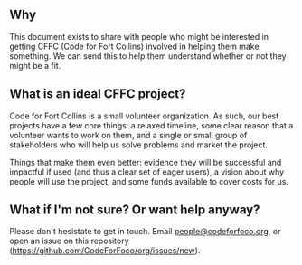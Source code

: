 ## Why

This document exists to share with people who might be interested in getting CFFC (Code for Fort Collins) involved in helping them make something. We can send this to help them understand whether or not they might be a fit.

## What is an ideal CFFC project?

Code for Fort Collins is a small volunteer organization. As such, our best projects have a few core things: a relaxed timeline, some clear reason that a volunteer wants to work on them, and a single or small group of stakeholders who will help us solve problems and market the project.

Things that make them even better: evidence they will be successful and impactful if used (and thus a clear set of eager users), a vision about why people will use the project, and some funds available to cover costs for us.

## What if I'm not sure? Or want help anyway?

Please don't hesistate to get in touch. Email people@codeforfoco.org, or open an issue on this repository (https://github.com/CodeForFoco/org/issues/new).

